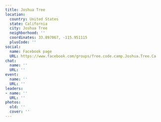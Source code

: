 ```yaml
---
title: Joshua Tree
location:
  country: United States
  state: California
  city: Joshua Tree
  neighborhood: ''
  coordinates: 33.897067, -115.951115
  plusCode: ''
social:
  name: Facebook page
  URL: https://www.facebook.com/groups/free.code.camp.Joshua.Tree.Ca
chat:
  name: ''
  URL: ''
event:
  name: ''
  URL: ''
leaders:
- name: ''
  URL: ''
photos:
  old: ''
  cover: ''
---
```

